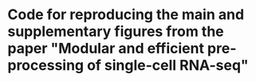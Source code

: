 # Code for reproducing the main and supplementary figures from the paper "Modular and efficient pre-processing of single-cell RNA-seq"